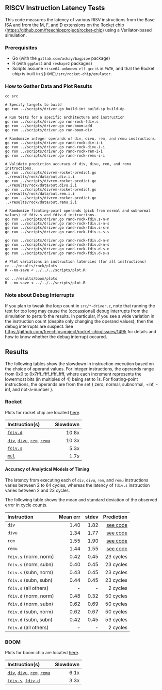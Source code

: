 ## RISCV Instruction Latency Tests

This code measures the latency of various RISV instructions from the Base ISA and from the M, F, and D extensions on the Rocket chip (https://github.com/freechipsproject/rocket-chip) using a Verilator-based simulation.


### Prerequisites

  - Go (with the `gitlab.com/ashay/bagpipe` package)
  - R (with `ggplot2` and `reshape2` packages)
  - Scripts assume `riscv64-unknown-elf-gcc` is in `PATH`, and that the Rocket chip is built in `${HOME}/src/rocket-chip/emulator`.


### How to Gather Data and Plot Results

    cd src
    
    # Specify targets to build
    go run ../scripts/driver.go build-int build-sp build-dp
    
    # Run tests for a specific architecture and instruction
    go run ../scripts/driver.go run-rock-fdiv.s
    go run ../scripts/driver.go run-boom-add
    go run ../scripts/driver.go run-boom-div

    # Randomize integer operands of div, divu, rem, and remu instructions.
    go run ../scripts/driver.go rand-rock-div-i-i
    go run ../scripts/driver.go rand-rock-divu-i-i
    go run ../scripts/driver.go rand-rock-rem-i-i
    go run ../scripts/driver.go rand-rock-remu-i-i

    # Validate prediction accuracy of div, divu, rem, and remu instructions.
    go run ../scripts/divrem-rocket-predict.go ../results/rock/data/out.div.i.i
    go run ../scripts/divrem-rocket-predict.go ../results/rock/data/out.divu.i.i
    go run ../scripts/divrem-rocket-predict.go ../results/rock/data/out.rem.i.i
    go run ../scripts/divrem-rocket-predict.go ../results/rock/data/out.remu.i.i

    # Randomize floating-point operands (pick from normal and subnormal values) of fdiv.s and fdiv.d instructions.
    go run ../scripts/driver.go rand-rock-fdiv.s-n-n
    go run ../scripts/driver.go rand-rock-fdiv.s-n-s
    go run ../scripts/driver.go rand-rock-fdiv.s-s-n
    go run ../scripts/driver.go rand-rock-fdiv.s-s-s

    go run ../scripts/driver.go rand-rock-fdiv.d-n-n
    go run ../scripts/driver.go rand-rock-fdiv.d-n-s
    go run ../scripts/driver.go rand-rock-fdiv.d-s-n
    go run ../scripts/driver.go rand-rock-fdiv.d-s-s
    
    # Plot variations in instruction latencies (for all instructions)
    cd ../results/rock/plots
    R --no-save < ../../../scripts/plot.R

    cd ../results/boom/plots
    R --no-save < ../../../scripts/plot.R


### Note about Debug Interrupts

If you plan to tweak the loop count in `src/*-driver.c`, note that running the test for too long may cause the (occassional) debug interrupts from the simulation to perturb the results.  In particular, if you see a wide variation in the instruction count (despite only changing the operand values), then the debug interrupts are suspect.  See https://github.com/freechipsproject/rocket-chip/issues/1495 for details and how to know whether the debug interrupt occured.


## Results

The following tables show the slowdown in instruction execution based on the choice of operand values.  For integer instructions, the operands range from 0x0 to 0x7fff\_ffff\_ffff\_ffff, where each increment represents the lowermost bits (in multiples of 4) being set to 1s.  For floating-point instructions, the operands are from the set { zero, normal, subnormal, +inf, -inf, and not-a-number }.

### Rocket

Plots for rocket chip are located [here](rocket-results.md).

|  **Instruction(s)** | **Slowdown** |
| :------------------ | -----------: |
| [`fdiv.d`](results/rock/plots/plot-fdiv.d.png) | 10.8x |
| [`div`](results/rock/plots/plot-div.png), [`divu`](results/rock/plots/plot-divu.png), [`rem`](results/rock/plots/plot-rem.png), [`remu`](results/rock/plots/plot-remu.png) | 10.3x |
| [`fdiv.s`](results/rock/plots/plot-fdiv.s.png) | 5.3x |
| [`mul`](results/rock/plots/plot-mul.png) | 1.7x |


#### Accuracy of Analytical Models of Timing

The latency from executing each of `div`, `divu`, `rem`, and `remu` instructions varies between 2 to 64 cycles, whereas the latency of `fdiv.s` instruction varies between 2 and 23 cycles.

The following table shows the mean and standard deviation of the observed error in cycle counts.

| **Instruction**       | **Mean err** | **stdev** | **Prediction** |
| :-------------------- | -----------: | --------: | -------------: |
| `div`                 | 1.40         | 1.82      | [see code](scripts/divrem-rocket-predict.go) |
| `divu`                | 1.34         | 1.77      | [see code](scripts/divrem-rocket-predict.go) |
| `rem`                 | 1.55         | 1.90      | [see code](scripts/divrem-rocket-predict.go) |
| `remu`                | 1.44         | 1.55      | [see code](scripts/divrem-rocket-predict.go) |
| `fdiv.s` (norm, norm) | 0.42         | 0.45      | 23 cycles      |
| `fdiv.s` (norm, subn) | 0.40         | 0.45      | 23 cycles      |
| `fdiv.s` (subn, norm) | 0.43         | 0.45      | 23 cycles      |
| `fdiv.s` (subn, subn) | 0.44         | 0.45      | 23 cycles      |
| `fdiv.s` (all others) |    -         |    -      |  2 cycles      |
| `fdiv.d` (norm, norm) | 0.48         | 0.32      | 50 cycles      |
| `fdiv.d` (norm, subn) | 0.62         | 0.69      | 50 cycles      |
| `fdiv.d` (subn, norm) | 0.62         | 0.67      | 50 cycles      |
| `fdiv.d` (subn, subn) | 0.42         | 0.45      | 53 cycles      |
| `fdiv.d` (all others) |    -         |    -      |  2 cycles      |


### BOOM

Plots for boom chip are located [here](boom-results.md).

| **Instruction(s)** | **Slowdown** |
| :----------------- | -----------: |
| [`div`](results/boom/plots/plot-div.png), [`divu`](results/boom/plots/plot-divu.png), [`rem`](results/boom/plots/plot-rem.png), [`remu`](results/boom/plots/plot-remu.png) | 6.1x |
| [`fdiv.s`](results/boom/plots/plot-fdiv.s.png), [`fdiv.d`](results/boom/plots/plot-fdiv.d.png) | 3.3x |
